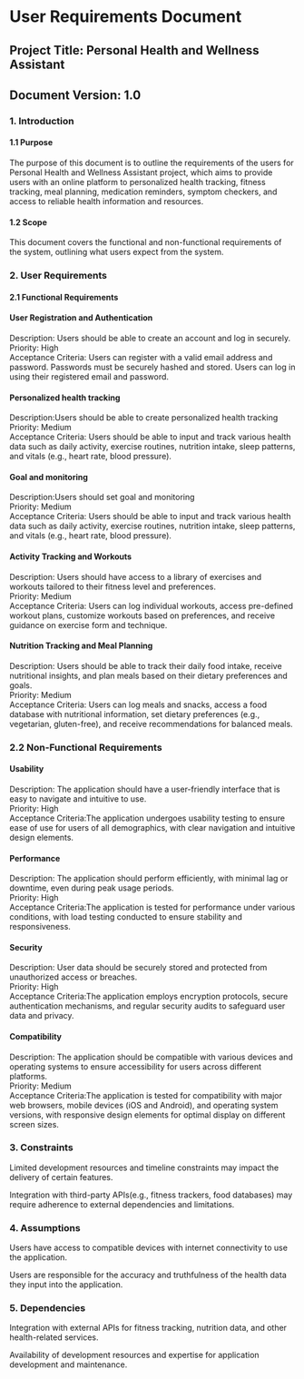 # User Requirements Document
## Project Title: Personal Health and Wellness Assistant
## Document Version: 1.0
### 1. Introduction
#### 1.1 Purpose
The purpose of this document is to outline the requirements of the users for Personal Health and Wellness Assistant project, which aims to provide users with an online platform to personalized health tracking, fitness tracking, meal planning, medication reminders, symptom checkers, and access to reliable health information and resources.

#### 1.2 Scope
This document covers the functional and non-functional requirements of the system, outlining what users expect from the system.

### 2. User Requirements
#### 2.1 Functional Requirements

#### User Registration and Authentication
Description: Users should be able to create an account and log in securely.\
Priority: High\
Acceptance Criteria:
Users can register with a valid email address and password.
Passwords must be securely hashed and stored.
Users can log in using their registered email and password.

#### Personalized health tracking
Description:Users should be able to create personalized health tracking\
Priority: Medium\
Acceptance Criteria: 
Users should be able to input and track various health data such as daily activity, 
exercise routines, nutrition intake, sleep patterns, and vitals (e.g., heart rate, blood pressure).

#### Goal and monitoring
Description:Users should set goal and monitoring\
Priority: Medium\
Acceptance Criteria:
Users should be able to input and track various health data such as daily activity, 
exercise routines, nutrition intake, sleep patterns, and vitals (e.g., heart rate, blood pressure).

#### Activity Tracking and Workouts
Description: Users should have access to a library of exercises and workouts tailored to their fitness level and preferences.\
Priority: Medium\
Acceptance Criteria: Users can log individual workouts, access pre-defined workout plans,
customize workouts based on preferences, and receive guidance on exercise form and technique.

#### Nutrition Tracking and Meal Planning
Description: Users should be able to track their daily food intake, receive nutritional insights, 
and plan meals based on their dietary preferences and goals.\
Priority: Medium\
Acceptance Criteria: Users can log meals and snacks, access a food database with nutritional information,
set dietary preferences (e.g., vegetarian, gluten-free), and receive recommendations for balanced meals.


### 2.2 Non-Functional Requirements

#### Usability
Description: The application should have a user-friendly interface that is easy to navigate and intuitive to use.\
Priority: High\
Acceptance Criteria:The application undergoes usability testing to ensure ease of use for users of all demographics, with clear navigation and intuitive design elements.

#### Performance
Description: The application should perform efficiently, with minimal lag or downtime, even during peak usage periods.\
Priority: High\
Acceptance Criteria:The application is tested for performance under various conditions, with load testing conducted to ensure stability and responsiveness.

#### Security
Description: User data should be securely stored and protected from unauthorized access or breaches.\
Priority: High\
Acceptance Criteria:The application employs encryption protocols, secure authentication mechanisms, and regular security audits to safeguard user data and privacy.

#### Compatibility
Description: The application should be compatible with various devices and operating systems to ensure accessibility for users across different platforms.\
Priority: Medium\
Acceptance Criteria:The application is tested for compatibility with major web browsers, mobile devices (iOS and Android), and operating system versions, with responsive design elements for optimal display on different screen sizes.



### 3. Constraints
Limited development resources and timeline constraints may
impact the delivery of certain features.

Integration with third-party APIs(e.g., fitness trackers, food databases) may
require adherence to external dependencies and limitations.

### 4. Assumptions
Users have access to compatible devices with internet connectivity to use the application.

Users are responsible for the accuracy and truthfulness of the health data they input into the application.

### 5. Dependencies
Integration with external APIs for fitness tracking, nutrition data, and other health-related services.

Availability of development resources and expertise for application development and maintenance.



